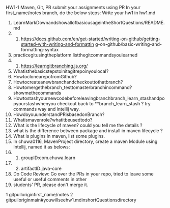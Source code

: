 HW1-1 Maven, Git, PR
submit your assignments using PR
In your first_name/notes branch, do the below steps:
Write your hw1 in hw1.md

1. LearnMarkDownandshowallofbasicusageintheShortQuestions/README.md
2. 1. https://docs.github.com/en/get-started/writing-on-github/getting-started-with-writing-and-formattin g-on-github/basic-writing-and-formatting-syntax
3. practicegitusingtheplatform.listthegitcommandsyoulearned
4. 1. https://learngitbranching.js.org/
5. Whatisthebasicstepstoinitagitrepoinyoulocal?
6. HowtoclonearepofromGithub?
7. Howtocreateanewbranchandcheckouttothatbranch?
8. Howtomergethebranch_testtomasterbranchincommand?showmethecommands
9. Howtostashyournewcodebeforeleavingbranchbranch_learn_stashandpopyourstashwhenyou checkout back to **branch_learn_stash ? try commands way and intellij way.
10. HowdoyouunderstandPRisbasedonBranch?
11. Whatismavenrole?whatitbeusedtodo?
12. What is the lifecycle of maven? could you tell me the details ?
13. what is the difference between package and install in maven lifecycle ?
14. What is plugins in maven, list some plugins.
15. In chuwa0116, MavenProject directory, create a maven Module using Intellij, named it as belows:
16. 1. groupID:com.chuwa.learn
17. 2. artifactID:java-core
18. Do Code Review: Go over the PRs in your repo, tried to leave some useful or useful comments in other
19. students' PR, please don't merge it.

1 gitpulloriginfirst_name/notes
2 gitpulloriginmain#youwillseehw1.mdinshortQuestionsdirectory
